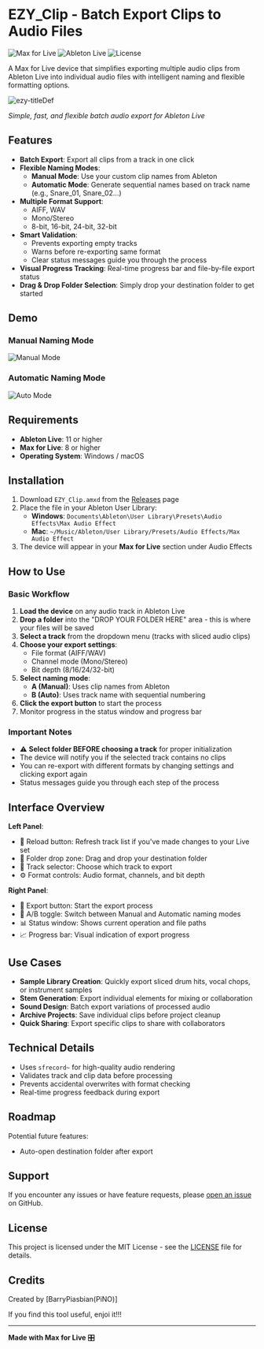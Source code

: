 # EZY_Clip - Batch Export Clips to Audio Files
![Max for Live](https://img.shields.io/badge/Max%20for%20Live-8-orange)
![Ableton Live](https://img.shields.io/badge/Ableton%20Live-11%2B-blue)
![License](https://img.shields.io/badge/license-MIT-green)

A Max for Live device that simplifies exporting multiple audio clips from Ableton Live into individual audio files with intelligent naming and flexible formatting options.

![ezy-titleDef](https://github.com/user-attachments/assets/3c273c5e-3e94-4aa4-beb7-1553d063d2c1)


*Simple, fast, and flexible batch audio export for Ableton Live*

## Features

- **Batch Export**: Export all clips from a track in one click
- **Flexible Naming Modes**:
  - **Manual Mode**: Use your custom clip names from Ableton
  - **Automatic Mode**: Generate sequential names based on track name (e.g., Snare_01, Snare_02...)
- **Multiple Format Support**: 
  - AIFF, WAV
  - Mono/Stereo
  - 8-bit, 16-bit, 24-bit, 32-bit
- **Smart Validation**: 
  - Prevents exporting empty tracks
  - Warns before re-exporting same format
  - Clear status messages guide you through the process
- **Visual Progress Tracking**: Real-time progress bar and file-by-file export status
- **Drag & Drop Folder Selection**: Simply drop your destination folder to get started

## Demo

### Manual Naming Mode
![Manual Mode](Manual.gif)

### Automatic Naming Mode  
![Auto Mode](Auto.gif)


## Requirements

- **Ableton Live**: 11 or higher
- **Max for Live**: 8 or higher
- **Operating System**: Windows / macOS

## Installation

1. Download `EZY_Clip.amxd` from the [Releases](../../releases) page
2. Place the file in your Ableton User Library:
   - **Windows**: `Documents\Ableton\User Library\Presets\Audio Effects\Max Audio Effect`
   - **Mac**: `~/Music/Ableton/User Library/Presets/Audio Effects/Max Audio Effect`
3. The device will appear in your **Max for Live** section under Audio Effects

## How to Use

### Basic Workflow

1. **Load the device** on any audio track in Ableton Live
2. **Drop a folder** into the "DROP YOUR FOLDER HERE" area - this is where your files will be saved
3. **Select a track** from the dropdown menu (tracks with sliced audio clips)
4. **Choose your export settings**:
   - File format (AIFF/WAV)
   - Channel mode (Mono/Stereo)
   - Bit depth (8/16/24/32-bit)
5. **Select naming mode**:
   - **A (Manual)**: Uses clip names from Ableton
   - **B (Auto)**: Uses track name with sequential numbering
6. **Click the export button** to start the process
7. Monitor progress in the status window and progress bar

### Important Notes

- ⚠️ **Select folder BEFORE choosing a track** for proper initialization
- The device will notify you if the selected track contains no clips
- You can re-export with different formats by changing settings and clicking export again
- Status messages guide you through each step of the process

## Interface Overview

**Left Panel**:
- 🔄 Reload button: Refresh track list if you've made changes to your Live set
- 📁 Folder drop zone: Drag and drop your destination folder
- 🎵 Track selector: Choose which track to export
- ⚙️ Format controls: Audio format, channels, and bit depth

**Right Panel**:
- 🔘 Export button: Start the export process
- 🔀 A/B toggle: Switch between Manual and Automatic naming modes
- 📊 Status window: Shows current operation and file paths
- 📈 Progress bar: Visual indication of export progress

## Use Cases

- **Sample Library Creation**: Quickly export sliced drum hits, vocal chops, or instrument samples
- **Stem Generation**: Export individual elements for mixing or collaboration
- **Sound Design**: Batch export variations of processed audio
- **Archive Projects**: Save individual clips before project cleanup
- **Quick Sharing**: Export specific clips to share with collaborators

## Technical Details

- Uses `sfrecord~` for high-quality audio rendering
- Validates track and clip data before processing
- Prevents accidental overwrites with format checking
- Real-time progress feedback during export

## Roadmap

Potential future features:
- Auto-open destination folder after export


## Support

If you encounter any issues or have feature requests, please [open an issue](../../issues) on GitHub.

## License

This project is licensed under the MIT License - see the [LICENSE](LICENSE) file for details.

## Credits

Created by [BarryPiasbian(PiNO)]

If you find this tool useful, enjoi it!!!

---

**Made with Max for Live** 🎛️
